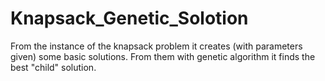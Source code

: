 # Knapsack_Genetic_Solotion

From the instance of the knapsack problem it creates (with parameters given) some basic solutions. From them with genetic algorithm it finds the best "child" solution. 
